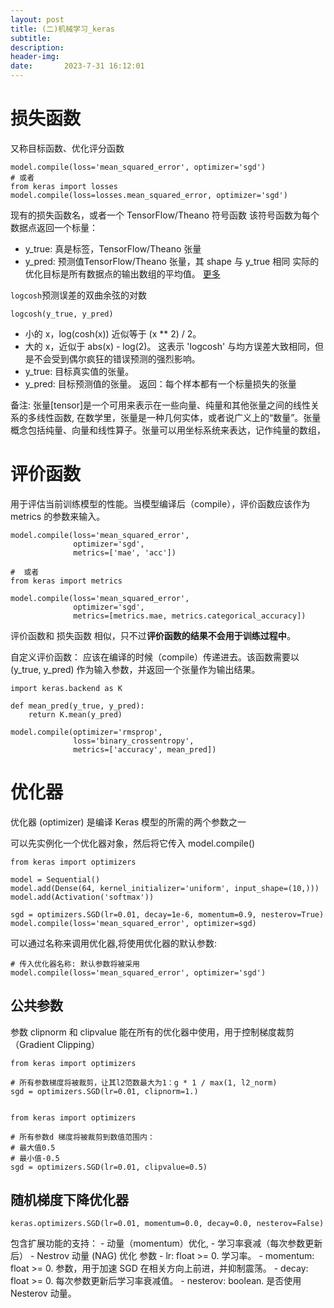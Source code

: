 ```yaml
---
layout: post
title: (二)机械学习_keras
subtitle: 
description: 
header-img: 
date:       2023-7-31 16:12:01
---
```


# 损失函数
又称目标函数、优化评分函数
```
model.compile(loss='mean_squared_error', optimizer='sgd')
# 或者
from keras import losses
model.compile(loss=losses.mean_squared_error, optimizer='sgd')
```
现有的损失函数名，或者一个 TensorFlow/Theano 符号函数
该符号函数为每个数据点返回一个标量：
-	y_true: 	真是标签，TensorFlow/Theano 张量
- 	y_pred: 	预测值TensorFlow/Theano 张量，其 shape 与 y_true 相同
实际的优化目标是所有数据点的输出数组的平均值。
[更多](https://github.com/keras-team/keras/blob/master/keras/losses.py)

`logcosh`预测误差的双曲余弦的对数
```
logcosh(y_true, y_pred)
```
- 小的 x，log(cosh(x)) 近似等于 (x ** 2) / 2。
- 大的 x，近似于 abs(x) - log(2)。
这表示 'logcosh' 与均方误差大致相同，但是不会受到偶尔疯狂的错误预测的强烈影响。
- y_true: 目标真实值的张量。
- y_pred: 目标预测值的张量。
返回：每个样本都有一个标量损失的张量

备注: 张量[tensor]是一个可用来表示在一些向量、纯量和其他张量之间的线性关系的多线性函数,
在数学里，张量是一种几何实体，或者说广义上的“数量”。张量概念包括纯量、向量和线性算子。张量可以用坐标系统来表达，记作纯量的数组，


# 评价函数
用于评估当前训练模型的性能。当模型编译后（compile），评价函数应该作为 metrics 的参数来输入。
```
model.compile(loss='mean_squared_error',
              optimizer='sgd',
              metrics=['mae', 'acc'])
			  
#  或者
from keras import metrics

model.compile(loss='mean_squared_error',
              optimizer='sgd',
              metrics=[metrics.mae, metrics.categorical_accuracy])
```

评价函数和 损失函数 相似，只不过**评价函数的结果不会用于训练过程中**。

自定义评价函数：
应该在编译的时候（compile）传递进去。该函数需要以 (y_true, y_pred) 作为输入参数，并返回一个张量作为输出结果。
```
import keras.backend as K

def mean_pred(y_true, y_pred):
    return K.mean(y_pred)

model.compile(optimizer='rmsprop',
              loss='binary_crossentropy',
              metrics=['accuracy', mean_pred])
```

# 优化器
优化器 (optimizer) 是编译 Keras 模型的所需的两个参数之一

可以先实例化一个优化器对象，然后将它传入 model.compile()

```
from keras import optimizers

model = Sequential()
model.add(Dense(64, kernel_initializer='uniform', input_shape=(10,)))
model.add(Activation('softmax'))

sgd = optimizers.SGD(lr=0.01, decay=1e-6, momentum=0.9, nesterov=True)
model.compile(loss='mean_squared_error', optimizer=sgd)
```

可以通过名称来调用优化器,将使用优化器的默认参数:
```
# 传入优化器名称: 默认参数将被采用
model.compile(loss='mean_squared_error', optimizer='sgd')
```

## 公共参数
参数 clipnorm 和 clipvalue 能在所有的优化器中使用，用于控制梯度裁剪（Gradient Clipping）
```
from keras import optimizers

# 所有参数梯度将被裁剪，让其l2范数最大为1：g * 1 / max(1, l2_norm)
sgd = optimizers.SGD(lr=0.01, clipnorm=1.)


```

```
from keras import optimizers

# 所有参数d 梯度将被裁剪到数值范围内：
# 最大值0.5
# 最小值-0.5
sgd = optimizers.SGD(lr=0.01, clipvalue=0.5)
```

## 随机梯度下降优化器
```
keras.optimizers.SGD(lr=0.01, momentum=0.0, decay=0.0, nesterov=False)
```
包含扩展功能的支持： - 动量（momentum）优化, - 学习率衰减（每次参数更新后） - Nestrov 动量 (NAG) 优化
参数
	- lr: float >= 0. 学习率。
	- momentum: float >= 0. 参数，用于加速 SGD 在相关方向上前进，并抑制震荡。
	- decay: float >= 0. 每次参数更新后学习率衰减值。
	- nesterov: boolean. 是否使用 Nesterov 动量。
